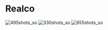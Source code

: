 # Realco
![495shots_so](https://github.com/dilshod-egm/Realco/assets/84387723/fc4f279f-9331-4e6f-8c7f-6a5acf59e9be)
![330shots_so](https://github.com/dilshod-egm/Realco/assets/84387723/bfb98953-1db3-4c94-afdc-d2dc27f014b7)
![655shots_so](https://github.com/dilshod-egm/Realco/assets/84387723/512afad4-4c2b-4e0f-8c41-4abd925f98e2)
